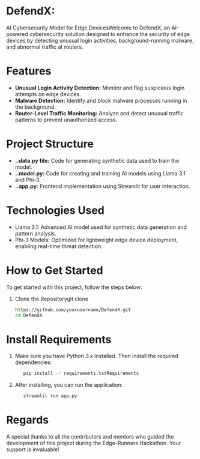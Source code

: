 
# DefendX: 
AI Cybersecurity Model for Edge DevicesWelcome to DefendX, an AI-powered cybersecurity solution designed to enhance the security of edge devices by detecting unusual login activities, background-running malware, and abnormal traffic at routers.
# Features
 - **Unusual Login Activity Detection:**
         Monitor and flag suspicious login attempts on edge devices.
 -  **Malware Detection:**
         Identify and block malware processes running in the background.
 - **Router-Level Traffic Monitoring:**
         Analyze and detect unusual traffic patterns to prevent unauthorized access.
# Project Structure
- **..data.py file:**
   Code for generating synthetic data used to train the model.
- **..model.py:**
   Code for creating and training AI models using Llama 3.1 and Phi-3.
- **..app.py:**
   Frontend implementation using Streamlit for user interaction.
# Technologies Used
- Llama 3.1:
     Advanced AI model used for synthetic data generation and pattern analysis.
- Phi-3 Models:
      Optimized for lightweight edge device deployment, enabling real-time threat detection.
# How to Get Started
To get started with this project, follow the steps below:
1. Clone the Repositorygit clone
   
   ```bash
   https://github.com/yourusername/DefendX.git
   cd DefendX
# Install Requirements
1. Make sure you have Python 3.x installed. Then install the required dependencies:

      ```bash
         pip install -r requirements.txtRequirements
2. After installing, you can run the application:
    ```bash
       streamlit run app.py
# Regards
A special thanks to all the contributors and mentors who guided the development of this project during the Edge-Runners Hackathon. Your support is invaluable!

